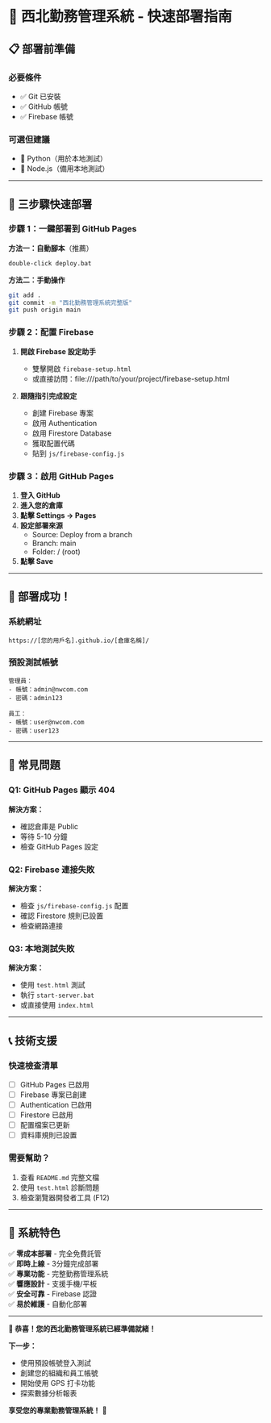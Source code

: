 # 🚀 西北勤務管理系統 - 快速部署指南

## 📋 部署前準備

### 必要條件
- ✅ Git 已安裝
- ✅ GitHub 帳號
- ✅ Firebase 帳號

### 可選但建議
- 📝 Python（用於本地測試）
- 📝 Node.js（備用本地測試）

---

## 🎯 三步驟快速部署

### 步驟 1：一鍵部署到 GitHub Pages

**方法一：自動腳本**（推薦）
```bash
double-click deploy.bat
```

**方法二：手動操作**
```bash
git add .
git commit -m "西北勤務管理系統完整版"
git push origin main
```

### 步驟 2：配置 Firebase

1. **開啟 Firebase 設定助手**
   - 雙擊開啟 `firebase-setup.html`
   - 或直接訪問：file:///path/to/your/project/firebase-setup.html

2. **跟隨指引完成設定**
   - 創建 Firebase 專案
   - 啟用 Authentication
   - 啟用 Firestore Database
   - 獲取配置代碼
   - 貼到 `js/firebase-config.js`

### 步驟 3：啟用 GitHub Pages

1. **登入 GitHub**
2. **進入您的倉庫**
3. **點擊 Settings → Pages**
4. **設定部署來源**
   - Source: Deploy from a branch
   - Branch: main
   - Folder: / (root)
5. **點擊 Save**

---

## 🎉 部署成功！

### 系統網址
```
https://[您的用戶名].github.io/[倉庫名稱]/
```

### 預設測試帳號
```
管理員：
- 帳號：admin@nwcom.com
- 密碼：admin123

員工：
- 帳號：user@nwcom.com  
- 密碼：user123
```

---

## 🔧 常見問題

### Q1: GitHub Pages 顯示 404
**解決方案：**
- 確認倉庫是 Public
- 等待 5-10 分鐘
- 檢查 GitHub Pages 設定

### Q2: Firebase 連接失敗
**解決方案：**
- 檢查 `js/firebase-config.js` 配置
- 確認 Firestore 規則已設置
- 檢查網路連接

### Q3: 本地測試失敗
**解決方案：**
- 使用 `test.html` 測試
- 執行 `start-server.bat`
- 或直接使用 `index.html`

---

## 📞 技術支援

### 快速檢查清單
- [ ] GitHub Pages 已啟用
- [ ] Firebase 專案已創建
- [ ] Authentication 已啟用
- [ ] Firestore 已啟用
- [ ] 配置檔案已更新
- [ ] 資料庫規則已設置

### 需要幫助？
1. 查看 `README.md` 完整文檔
2. 使用 `test.html` 診斷問題
3. 檢查瀏覽器開發者工具 (F12)

---

## 🌟 系統特色

✅ **零成本部署** - 完全免費託管  
✅ **即時上線** - 3分鐘完成部署  
✅ **專業功能** - 完整勤務管理系統  
✅ **響應設計** - 支援手機/平板  
✅ **安全可靠** - Firebase 認證  
✅ **易於維護** - 自動化部署  

---

**🎊 恭喜！您的西北勤務管理系統已經準備就緒！**

**下一步：**
- 使用預設帳號登入測試
- 創建您的組織和員工帳號
- 開始使用 GPS 打卡功能
- 探索數據分析報表

**享受您的專業勤務管理系統！** 🚀